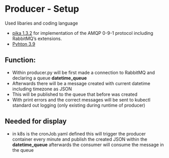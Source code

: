# Producer - Setup
Used libaries and coding language
- [pika 1.3.2](https://pypi.org/project/pika/) for implementation of the AMQP 0-9-1 protocol including RabbitMQ’s extensions.
- [Pyhton 3.9](https://github.com/docker-library/python/blob/master/3.9/slim-bullseye/Dockerfile)

## Function:
-  Within producer.py will be first made a connection to RabbitMQ and declaring a queue **datetime_queue**
-  Afterwards there will be a  message created with current datetime including timezone as JSON
-  This will be published to the queue that before was created
-  With print errors and the correct messages will be sent to kubectl standard out logging (only existing during runtime of producer)
## Needed for display
- in k8s is the cronJob.yaml defined this will trigger the producer container every minute and publish the created JSON within the **datetime_queue** afterwards the consumer will consume the message in the queue
